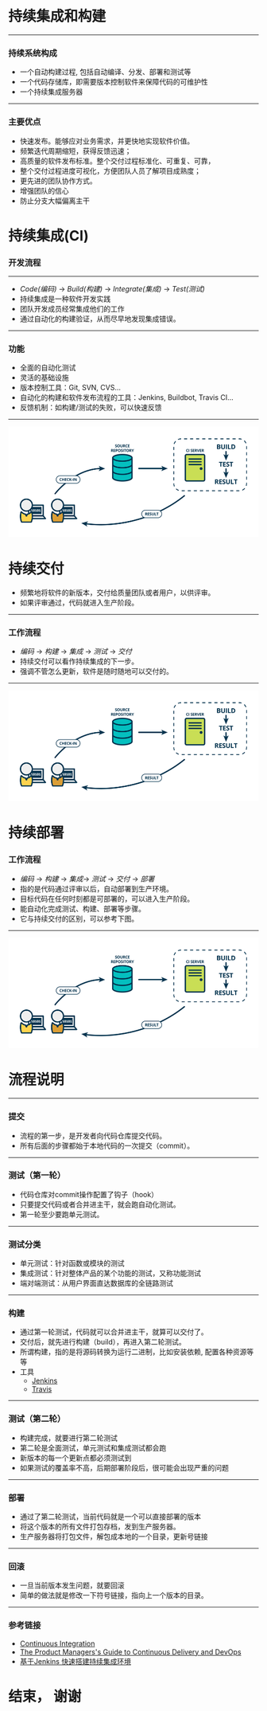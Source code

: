 # 持续集成和构建

------

### 持续系统构成

* 一个自动构建过程, 包括自动编译、分发、部署和测试等
* 一个代码存储库，即需要版本控制软件来保障代码的可维护性
* 一个持续集成服务器

------

### 主要优点

* 快速发布。能够应对业务需求，并更快地实现软件价值。
* 频繁迭代周期缩短，获得反馈迅速；
* 高质量的软件发布标准。整个交付过程标准化、可重复、可靠，
* 整个交付过程进度可视化，方便团队人员了解项目成熟度；
* 更先进的团队协作方式。
* 增强团队的信心
* 防止分支大幅偏离主干


# 持续集成(CI)
### 开发流程

-----

- *Code(编码)* -> *Build(构建)* -> *Integrate(集成)* -> *Test(测试)*
- 持续集成是一种软件开发实践
- 团队开发成员经常集成他们的工作
- 通过自动化的构建验证，从而尽早地发现集成错误。

-----

### 功能

- 全面的自动化测试
- 灵活的基础设施
- 版本控制工具：Git, SVN, CVS...
- 自动化的构建和软件发布流程的工具：Jenkins, Buildbot, Travis CI...
- 反馈机制：如构建/测试的失败，可以快速反馈

-------

![ci](./continuous_integration.png)


# 持续交付

* 频繁地将软件的新版本，交付给质量团队或者用户，以供评审。
* 如果评审通过，代码就进入生产阶段。  

------

### 工作流程

- *编码* -> *构建* -> *集成* -> *测试* -> *交付*
- 持续交付可以看作持续集成的下一步。
- 强调不管怎么更新，软件是随时随地可以交付的。  

------


![cd](./continuous_integration.png)


# 持续部署

### 工作流程

* *编码* -> *构建* -> *集成*-> *测试* -> *交付* -> *部署*
* 指的是代码通过评审以后，自动部署到生产环境。  
* 目标代码在任何时刻都是可部署的，可以进入生产阶段。  
* 能自动化完成测试、构建、部署等步骤。
* 它与持续交付的区别，可以参考下图。  

--------

![cd](./continuous_integration.png)


# 流程说明 

-------

### 提交  
* 流程的第一步，是开发者向代码仓库提交代码。
* 所有后面的步骤都始于本地代码的一次提交（commit）。  

-------

### 测试（第一轮）  

* 代码仓库对commit操作配置了钩子（hook）
* 只要提交代码或者合并进主干，就会跑自动化测试。
* 第一轮至少要跑单元测试。  

-------

### 测试分类

* 单元测试：针对函数或模块的测试  
* 集成测试：针对整体产品的某个功能的测试，又称功能测试  
* 端对端测试：从用户界面直达数据库的全链路测试  

------

### 构建  

* 通过第一轮测试，代码就可以合并进主干，就算可以交付了。  
* 交付后，就先进行构建（build），再进入第二轮测试。
* 所谓构建，指的是将源码转换为运行二进制，比如安装依赖, 配置各种资源等等  
* 工具 
    - [Jenkins](http://jenkins-ci.org/)   
    - [Travis](https://travis-ci.com/)  

------

### 测试（第二轮）  

* 构建完成，就要进行第二轮测试
* 第二轮是全面测试，单元测试和集成测试都会跑
* 新版本的每一个更新点都必须测试到
* 如果测试的覆盖率不高，后期部署阶段后，很可能会出现严重的问题

------

### 部署

* 通过了第二轮测试，当前代码就是一个可以直接部署的版本
* 将这个版本的所有文件打包存档，发到生产服务器。  
* 生产服务器将打包文件，解包成本地的一个目录，更新号链接

-----

### 回滚  

* 一旦当前版本发生问题，就要回滚
* 简单的做法就是修改一下符号链接，指向上一个版本的目录。  

------

### 参考链接

* [Continuous Integration](https://www.martinfowler.com/articles/continuousIntegration.html) 
* [The Product Managers's Guide to Continuous Delivery and DevOps](http://www.mindtheproduct.com/2016/02/what-the-hell-are-ci-cd-and-devops-a-cheatsheet-for-the-rest-of-us/)
* [基于Jenkins 快速搭建持续集成环境](https://www.ibm.com/developerworks/cn/java/j-lo-jenkins/)

# 结束， 谢谢
